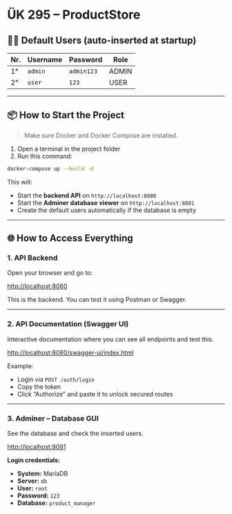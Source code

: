 # ÜK 295 – ProductStore

## 🧑‍💻 Default Users (auto-inserted at startup)

| Nr.   | Username | Password   | Role   |
|-----|----------|------------|--------|
| 1°  | `admin`  | `admin123` | ADMIN  |
| 2°  | `user`   | `123`      | USER   |

---

## 📦 How to Start the Project

> Make sure Docker and Docker Compose are installed.

1. Open a terminal in the project folder  
2. Run this command:
```bash
docker-compose up --build -d
```
This will:

- Start the **backend API** on `http://localhost:8080`
- Start the **Adminer database viewer** on `http://localhost:8081`
- Create the default users automatically if the database is empty

---

## 🌐 How to Access Everything

### 1. API Backend

Open your browser and go to:

[http://localhost:8080](http://localhost:8080)

This is the backend. You can test it using Postman or Swagger.

---

### 2. API Documentation (Swagger UI)

Interactive documentation where you can see all endpoints and test this.

[http://localhost:8080/swagger-ui/index.html](http://localhost:8080/swagger-ui/index.html)

Example:
- Login via `POST /auth/login`
- Copy the token
- Click “Authorize” and paste it to unlock secured routes

---

### 3. Adminer – Database GUI

See the database and check the inserted users.

[http://localhost:8081](http://localhost:8081)

**Login credentials:**

- **System:** MariaDB  
- **Server:** `db`  
- **User:** `root`  
- **Password:** `123`  
- **Database:** `product_manager`
